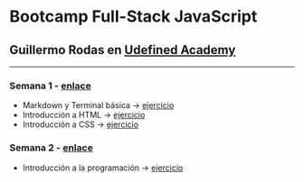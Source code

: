 # Bootcamp Full-Stack JavaScript

## Guillermo Rodas en [Udefined Academy](https://undefined.academy/)

---

### Semana 1 - [enlace](https://undefinedshell.notion.site/Semana-1-1cd3b0f777a44b4894456521cc0e649c)

- Markdown y Terminal básica -> [ejercicio](https://github.com/criislopeez/bootcamp-guillermorodas/blob/master/tarea-markdown.md)
- Introducción a HTML -> [ejercicio]()
- Introducción a CSS -> [ejercicio]()

### Semana 2 - [enlace]()

- Introducción a la programación -> [ejercicio]()
